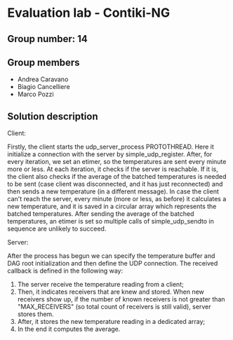 # Evaluation lab - Contiki-NG

## Group number: 14

## Group members

- Andrea Caravano 
- Biagio Cancelliere
- Marco Pozzi

## Solution description
Client:

Firstly, the client starts the udp_server_process PROTOTHREAD. Here it initialize a connection with the server 
by simple_udp_register.
After, for every iteration, we set an etimer, so the temperatures are sent every minute more or less. 
At each iteration, it checks if the server is reachable.
If it is, the client also checks if the average of the batched temperatures is needed to be sent 
(case client was disconnected, and it has just reconnected) and then sends a new temperature (in a different message).
In case the client can't reach the server, every minute (more or less, as before) it calculates a new temperature, 
and it is saved in a circular array which represents the batched temperatures.
After sending the average of the batched temperatures, an etimer is set so multiple calls of simple_udp_sendto in sequence are unlikely
to succeed.

Server:

After the process has begun we can specify the temperature buffer and DAG root initialization and then define the UDP connection.
The received callback is defined in the following way:
1) The server receive the temperature reading from a client;
2) Then, it indicates receivers that are knew and stored. When new receivers show up, if the number of known receivers 
is not greater than "MAX_RECEIVERS" (so total count of receivers is still valid), server stores them.
3) After, it stores the new temperature reading in a dedicated array;
4) In the end it computes the average.